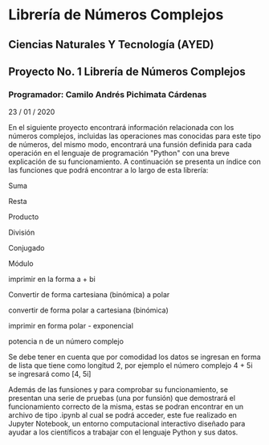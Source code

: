 # Librería de Números Complejos
## Ciencias Naturales Y Tecnología (AYED)
## Proyecto No. 1 Librería de Números Complejos
### Programador: Camilo Andrés Pichimata Cárdenas
23 / 01 / 2020

En el siguiente proyecto encontrará información relacionada con los números complejos, incluidas las operaciones mas conocidas para este tipo de números, del mismo modo, encontrará una funsión definida para cada operación en el lenguaje de programación "Python" con una breve explicación de su funcionamiento. A continuación se presenta un índice con las funciones que podrá encontrar a lo largo de esta librería:

Suma

Resta

Producto

División

Conjugado

Módulo

imprimir en la forma a + bi 

Convertir de forma cartesiana (binómica) a polar

convertir de forma polar a cartesiana (binómica)

imprimir en forma polar - exponencial

potencia n de un número complejo

Se debe tener en cuenta que por comodidad los datos se ingresan en forma de lista que tiene como longitud 2, por ejemplo el número complejo 4 + 5i se ingresará como [4, 5i] 

Además de las funsiones y para comprobar su funcionamiento, se presentan una serie de pruebas (una por funsión) que demostrará el funcionamiento correcto de la misma, estas se podran encontrar en un archivo de tipo .ipynb al cual se podrá acceder, este fue realizado en Jupyter Notebook, un entorno computacional interactivo diseñado para ayudar a los científicos a trabajar con el lenguaje Python y sus datos. 

